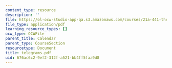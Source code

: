 ```yaml
---
content_type: resource
description: ''
file: https://ol-ocw-studio-app-qa.s3.amazonaws.com/courses/21a-441-the-conquest-of-america-spring-2004/676ac6c29ef2312fa521bb4ff5faa9d8_telegrams.pdf
file_type: application/pdf
learning_resource_types: []
ocw_type: OCWFile
parent_title: Calendar
parent_type: CourseSection
resourcetype: Document
title: telegrams.pdf
uid: 676ac6c2-9ef2-312f-a521-bb4ff5faa9d8
---
```

